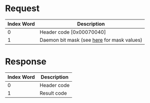 # Request

| Index Word | Description                                                           |
|------------|-----------------------------------------------------------------------|
| 0          | Header code \[0x00070040\]                                            |
| 1          | Daemon bit mask (see [here](NDM_Services "wikilink") for mask values) |

# Response

| Index Word | Description |
|------------|-------------|
| 0          | Header code |
| 1          | Result code |